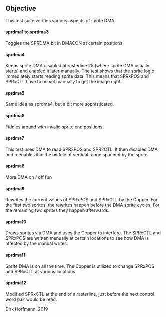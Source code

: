 ## Objective

This test suite verifies various aspects of sprite DMA.

#### sprdma1 to sprdma3

Toggles the SPRDMA bit in DMACON at certain positions.

#### sprdma4

Keeps sprite DMA disabled at rasterline 25 (where sprite DMA usually starts) and enabled it later manually. The test shows that the sprite logic immediately starts reading sprite data. This means that SPRxPOS and SPRxCTL have to be set manually to get the image right.

#### sprdma5

Same idea as sprdma4, but a bit more sophisticated.

#### sprdma6

Fiddles around with invalid sprite end positions.

#### sprdma7

This test uses DMA to read SPR2POS and SPR2CTL. It then disables DMA and reenables it in the middle of vertical range spanned by the sprite. 

#### sprdma8

More DMA on / off fun

#### sprdma9

Rewrites the current values of SPRxPOS and SPRxCTL by the Copper. For the first two sprites, the rewrites happen before the DMA sprite cycles. For the remaining two sprites they happen afterwards.

#### sprdma10

Draws sprites via DMA and uses the Copper to interfere. The SPRxCTL and SPRxPOS are written manually at certain locations to see how DMA is affected by the manual writes. 

#### sprdma11

Sprite DMA is on all the time. The Copper is utilized to change SPRxPOS and SPRxCTL at various locations.

#### sprdma12

Modified SPRxCTL at the end of a rasterline, just before the next control word pair would be read. 


Dirk Hoffmann, 2019

